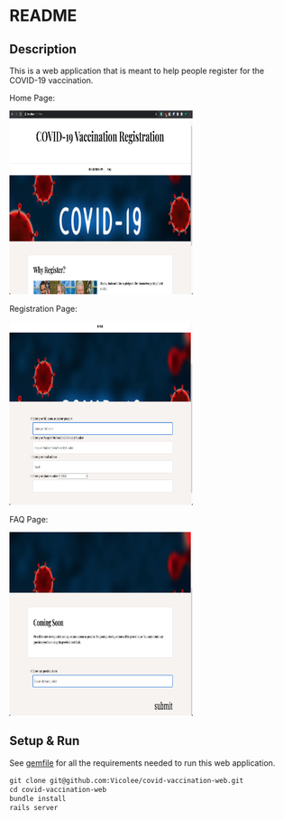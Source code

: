 # README

## Description

This is a web application that is meant to help people register for the COVID-19 vaccination.

Home Page:

<img src="images/home.jpg" width="325" height="325"/>

Registration Page:

<img src="images/register.jpg" width="325" height="325"/>

FAQ Page:

<img src="images/faq.jpg" width="325" height="325"/>

## Setup & Run

See [gemfile](Gemfile) for all the requirements needed to run this web application.

```
git clone git@github.com:Vicolee/covid-vaccination-web.git
cd covid-vaccination-web
bundle install
rails server
```

